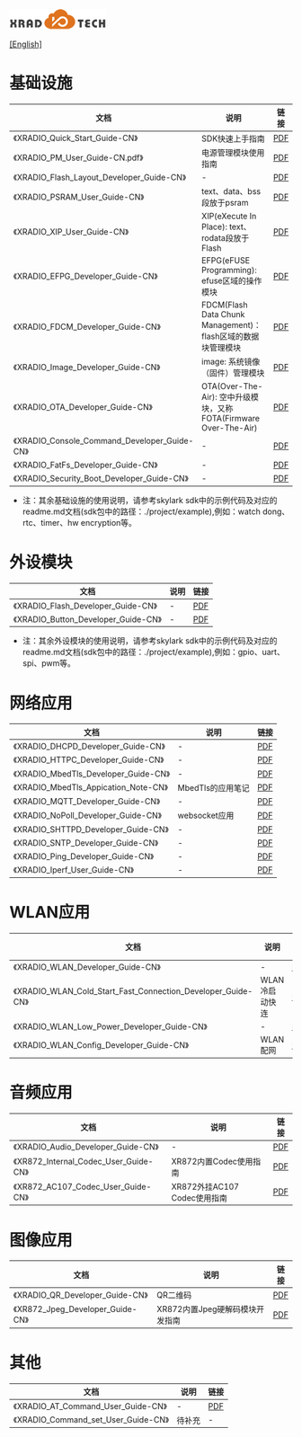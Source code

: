 
![](../../images/XRADIOTECHLOGO.png)

[[English]](index-en.md)

# 基础设施
|文档 |说明 |链接|
| ---- | ---- | ---- |
|《XRADIO_Quick_Start_Guide-CN》            |SDK快速上手指南 | [PDF](../../download/4.SDK/document/XRADIO_Quick_Start_Guide-CN.pdf) |
|《XRADIO_PM_User_Guide-CN.pdf》            |电源管理模块使用指南 | [PDF](../../download/4.SDK/document/XRADIO_PM_User_Guide-CN.pdf) |
|《XRADIO_Flash_Layout_Developer_Guide-CN》 |- | [PDF](../../download/4.SDK/document/XRADIO_Flash_Layout_Developer_Guide-CN.pdf) |
|《XRADIO_PSRAM_User_Guide-CN》             |text、data、bss段放于psram | [PDF](../../download/4.SDK/document/XRADIO_PSRAM_User_Guide-CN.pdf) |
|《XRADIO_XIP_User_Guide-CN》               |XIP(eXecute In Place): text、rodata段放于Flash | [PDF](../../download/4.SDK/document/XRADIO_XIP_User_Guide-CN.pdf) |
|《XRADIO_EFPG_Developer_Guide-CN》         |EFPG(eFUSE Programming): efuse区域的操作模块 | [PDF](../../download/4.SDK/document/XRADIO_EFPG_Developer_Guide-CN.pdf) |
|《XRADIO_FDCM_Developer_Guide-CN》         |FDCM(Flash Data Chunk Management)： flash区域的数据块管理模块 | [PDF](../../download/4.SDK/document/XRADIO_FDCM_Developer_Guide-CN.pdf) |
|《XRADIO_Image_Developer_Guide-CN》        |image: 系统镜像（固件）管理模块 | [PDF](../../download/4.SDK/document/XRADIO_Image_Developer_Guide-CN.pdf) |
|《XRADIO_OTA_Developer_Guide-CN》          |OTA(Over-The-Air): 空中升级模块，又称FOTA(Firmware Over-The-Air) | [PDF](../../download/4.SDK/document/XRADIO_OTA_Developer_Guide-CN.pdf) |
|《XRADIO_Console_Command_Developer_Guide-CN》|- | [PDF](../../download/4.SDK/document/XRADIO_Console_Command_Developer_Guide-CN.pdf) |
|《XRADIO_FatFs_Developer_Guide-CN》        |- | [PDF](../../download/4.SDK/document/XRADIO_FatFs_Developer_Guide-CN.pdf) |
|《XRADIO_Security_Boot_Developer_Guide-CN》|- | [PDF](../../download/4.SDK/document/XRADIO_Security_Boot_Developer_Guide-CN.pdf) |

* 注：其余基础设施的使用说明，请参考skylark sdk中的示例代码及对应的readme.md文档(sdk包中的路径：./project/example),例如：watch dong、rtc、timer、hw encryption等。

# 外设模块
|文档 |说明 |链接|
| ---- | ---- | ---- |
|《XRADIO_Flash_Developer_Guide-CN》    |- | [PDF](../../download/4.SDK/document/XRADIO_Flash_Developer_Guide-CN.pdf) |
|《XRADIO_Button_Developer_Guide-CN》   |- | [PDF](../../download/4.SDK/document/XRADIO_Button_Developer_Guide-CN.pdf) |

* 注：其余外设模块的使用说明，请参考skylark sdk中的示例代码及对应的readme.md文档(sdk包中的路径：./project/example),例如：gpio、uart、spi、pwm等。


# 网络应用
|文档 |说明 |链接|
| ---- | ---- | ---- |
|《XRADIO_DHCPD_Developer_Guide-CN》    |- | [PDF](../../download/4.SDK/document/XRADIO_DHCPD_Developer_Guide-CN.pdf) |
|《XRADIO_HTTPC_Developer_Guide-CN》    |- | [PDF](../../download/4.SDK/document/XRADIO_HTTPC_Developer_Guide-CN.pdf) |
|《XRADIO_MbedTls_Developer_Guide-CN》  |- | [PDF](../../download/4.SDK/document/XRADIO_MBEDTLS_Developer_Guide-CN.pdf) |
|《XRADIO_MbedTls_Appication_Note-CN》  |MbedTls的应用笔记 | [PDF](../../download/4.SDK/document/XRADIO_MBEDTLS_Appication_Note-CN.pdf) |
|《XRADIO_MQTT_Developer_Guide-CN》     |- | [PDF](../../download/4.SDK/document/XRADIO_MQTT_Developer_Guide-CN.pdf) |
|《XRADIO_NoPoll_Developer_Guide-CN》   |websocket应用 | [PDF](../../download/4.SDK/document/XRADIO_NoPoll_Developer_Guide-CN.pdf) |
|《XRADIO_SHTTPD_Developer_Guide-CN》   |- | [PDF](../../download/4.SDK/document/XRADIO_SHTTPD_Developer_Guide-CN.pdf) |
|《XRADIO_SNTP_Developer_Guide-CN》     |- | [PDF](../../download/4.SDK/document/XRADIO_SNTP_Developer_Guide-CN.pdf) |
|《XRADIO_Ping_Developer_Guide-CN》     |- | [PDF](../../download/4.SDK/document/XRADIO_PING_Developer_Guide-CN.pdf) |
|《XRADIO_Iperf_User_Guide-CN》         |- | [PDF](../../download/4.SDK/document/XRADIO_IPERF_User_Guide-CN.pdf) |

# WLAN应用
|文档 |说明 |链接|
| ---- | ---- | ---- |
|《XRADIO_WLAN_Developer_Guide-CN》             |- | [PDF](../../download/4.SDK/document/XRADIO_WLAN_Developer_Guide-CN.pdf) |
|《XRADIO_WLAN_Cold_Start_Fast_Connection_Developer_Guide-CN》|WLAN 冷启动快连 | [PDF](../../download/4.SDK/document/XRADIO_WLAN_Cold_Start_Fast_Connection_Developer_Guide-CN.pdf) |
|《XRADIO_WLAN_Low_Power_Developer_Guide-CN》   |- | [PDF](../../download/4.SDK/document/XRADIO_WLAN_Low_Power_Developer_Guide-CN.pdf) |
|《XRADIO_WLAN_Config_Developer_Guide-CN》      |WLAN 配网 | [PDF](../../download/4.SDK/document/XRADIO_WLAN_Config_Developer_Guide-CN.pdf) |

# 音频应用
|文档 |说明 |链接|
| ---- | ---- | ---- |
|《XRADIO_Audio_Developer_Guide-CN》        |- | [PDF](../../download/4.SDK/document/XRADIO_Audio_Developer_Guide-CN.pdf) |
|《XR872_Internal_Codec_User_Guide-CN》     |XR872内置Codec使用指南 | [PDF](../../download/4.SDK/document/XR872_Internal_Codec_User_Guide-CN.pdf) |
|《XR872_AC107_Codec_User_Guide-CN》        |XR872外挂AC107 Codec使用指南 | [PDF](../../download/4.SDK/document/XR872_AC107_Codec_User_Guide-CN.pdf) |

# 图像应用
|文档 |说明 |链接|
| ---- | ---- | ---- |
|《XRADIO_QR_Developer_Guide-CN》           |QR二维码 | [PDF](../../download/4.SDK/document/XRADIO_QR_Developer_Guide-CN.pdf) |
|《XR872_Jpeg_Developer_Guide-CN》          |XR872内置Jpeg硬解码模块开发指南 | [PDF](../../download/4.SDK/document/XR872_Jpeg_Developr_Guide-CN.pdf) |

# 其他
|文档 |说明 |链接|
| ---- | ---- | ---- |
|《XRADIO_AT_Command_User_Guide-CN》        |- | [PDF](../../download/4.SDK/document/XRADIO_AT_Command_User_Guide-CN.pdf) |
|《XRADIO_Command_set_User_Guide-CN》       |待补充 | - |
